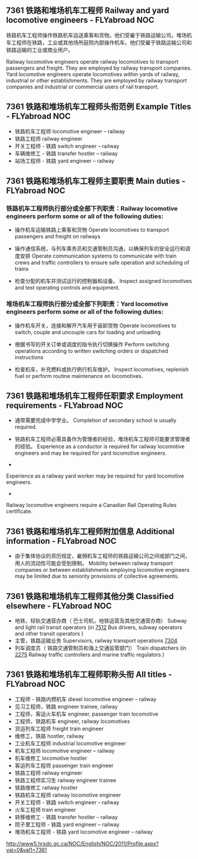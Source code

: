 ## 7361 铁路和堆场机车工程师 Railway and yard locomotive engineers - FLYabroad NOC

铁路机车工程师操作铁路机车运送乘客和货物。他们受雇于铁路运输公司。堆场机车工程师在铁路，工业或其他场所庭院内部操作机车。他们受雇于铁路运输公司和铁路运输的工业或商业用户。

Railway locomotive engineers operate railway locomotives to transport passengers and freight. They are employed by railway transport companies. Yard locomotive engineers operate locomotives within yards of railway, industrial or other establishments. They are employed by railway transport companies and industrial or commercial users of rail transport.

## 7361 铁路和堆场机车工程师头衔范例 Example Titles - FLYabroad NOC

* 铁路机车工程师 locomotive engineer – railway
* 铁路工程师 railway engineer
* 开关工程师 - 铁路 switch engineer – railway
* 车辆维修工 - 铁路 transfer hostler – railway
* 站场工程师 - 铁路 yard engineer – railway

## 7361 铁路和堆场机车工程师主要职责 Main duties - FLYabroad NOC

### 铁路机车工程师执行部分或全部下列职责：Railway locomotive engineers perform some or all of the following duties:

* 操作机车运输铁路上乘客和货物
Operate locomotives to transport passengers and freight on railways

* 操作通信系统，与列车乘务员和交通管制员沟通，以确保列车的安全运行和调度安排
Operate communication systems to communicate with train crews and traffic controllers to ensure safe operation and scheduling of trains

* 检查分配的机车并测试运行的控制器和设备。
Inspect assigned locomotives and test operating controls and equipment.

### 堆场机车工程师执行部分或全部下列职责：Yard locomotive engineers perform some or all of the following duties:

* 操作机车开关，连接和解开汽车用于装卸货物
Operate locomotives to switch, couple and uncouple cars for loading and unloading

* 根据书写的开关订单或调度的指令执行切换操作
Perform switching operations according to written switching orders or dispatched instructions

* 检查机车，补充燃料或执行例行机车维护。
Inspect locomotives, replenish fuel or perform routine maintenance on locomotives.

## 7361 铁路和堆场机车工程师任职要求 Employment requirements - FLYabroad NOC

* 通常需要完成中学学业。
Completion of secondary school is usually required.

* 铁路机车工程师必需具备作为管理者的经验，堆场机车工程师可能要求管理者的经验。
Experience as a conductor is required for railway locomotive engineers and may be required for yard locomotive engineers.

* 
Experience as a railway yard worker may be required for yard locomotive engineers.

* 
Railway locomotive engineers require a Canadian Rail Operating Rules certificate.

## 7361 铁路和堆场机车工程师附加信息 Additional information - FLYabroad NOC

* 由于集体协议的资历规定，雇佣机车工程师的铁路运输公司之间或部门之间，用人的流动性可能会受到限制。
Mobility between railway transport companies or between establishments employing locomotive engineers may be limited due to seniority provisions of collective agreements.

## 7361 铁路和堆场机车工程师其他分类 Classified elsewhere - FLYabroad NOC

* 地铁，轻轨交通营办商（ 巴士司机，地铁运营及其他交通营办商） Subway and light rail transit operators (in [7512](7512) Bus drivers, subway operators and other transit operators )
* 主管，铁路运输业务 Supervisors, railway transport operations [7304](7304)
* 列车调度员（ 铁路交通管制员和海上交通监管部门） Train dispatchers (in [2275](2275) Railway traffic controllers and marine traffic regulators )

## 7361 铁路和堆场机车工程师职称头衔 All titles - FLYabroad NOC

* 工程师 - 铁路内燃机车 diesel locomotive engineer – railway
* 见习工程师，铁路 engineer trainee, railway
* 工程师，客运火车机车 engineer, passenger train locomotive
* 工程师，铁路机车 engineer, railway locomotives
* 货运列车工程师 freight train engineer
* 维修工，铁路 hostler, railway
* 工业机车工程师 industrial locomotive engineer
* 机车工程师 locomotive engineer – railway
* 机车维修工 locomotive hostler
* 客运列车工程师 passenger train engineer
* 铁路工程师 railway engineer
* 铁路工程师实习生 railway engineer trainee
* 铁路维修工 railway hostler
* 铁路机车工程师 railway locomotive engineer
* 开关工程师 - 铁路 switch engineer – railway
* 火车工程师 train engineer
* 转移维修工 - 铁路 transfer hostler – railway
* 院子里工程师 - 铁路 yard engineer – railway
* 堆场机车工程师 - 铁路 yard locomotive engineer – railway

http://www5.hrsdc.gc.ca/NOC/English/NOC/2011/Profile.aspx?val=0&val1=7361